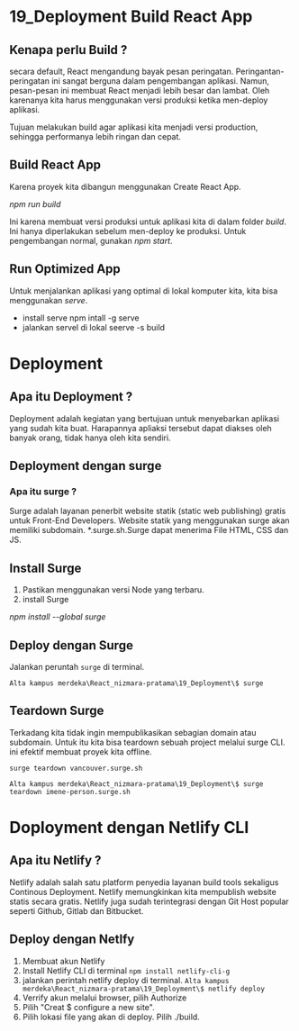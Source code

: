 # 19_Deployment Build React App

## Kenapa perlu Build ?

secara default, React mengandung bayak pesan peringatan. Peringantan-peringatan ini sangat berguna dalam pengembangan aplikasi. Namun, pesan-pesan ini membuat React menjadi lebih besar dan lambat. Oleh karenanya kita harus menggunakan versi produksi ketika men-deploy aplikasi. 

Tujuan melakukan build agar aplikasi kita menjadi versi production, sehingga performanya lebih ringan dan cepat.

## Build React App

Karena proyek kita dibangun menggunakan Create React App.

*npm run build*

Ini karena membuat versi produksi untuk aplikasi kita di dalam folder _build_. Ini hanya diperlakukan sebelum men-deploy ke produksi. Untuk pengembangan normal, gunakan *npm start*.

## Run Optimized App

Untuk menjalankan aplikasi yang optimal di lokal komputer kita, kita bisa menggunakan _serve_.

- install serve npm intall -g serve
- jalankan servel di lokal seerve -s build

# Deployment

## Apa itu Deployment ?

Deployment adalah kegiatan yang bertujuan untuk menyebarkan aplikasi yang sudah kita buat. Harapannya apliaksi tersebut dapat diakses oleh banyak orang, tidak hanya oleh kita sendiri.

## Deployment dengan surge

### Apa itu surge ?

Surge adalah layanan penerbit website statik (static web publishing) gratis untuk Front-End Developers. Website statik yang menggunakan surge akan memiliki subdomain. *.surge.sh.Surge dapat menerima File HTML, CSS dan JS.

## Install Surge

1. Pastikan menggunakan versi Node yang terbaru.
2. install Surge

_npm install --global surge_

## Deploy dengan Surge

Jalankan peruntah `surge` di terminal.

`Alta kampus merdeka\React_nizmara-pratama\19_Deployment\$ surge`

## Teardown Surge

Terkadang kita tidak ingin mempublikasikan sebagian domain atau subdomain. Untuk itu kita bisa teardown sebuah project melalui surge CLI. ini efektif membuat proyek kita offline.

`surge teardown vancouver.surge.sh`

`Alta kampus merdeka\React_nizmara-pratama\19_Deployment\$ surge teardown imene-person.surge.sh`

# Doployment dengan Netlify CLI

## Apa itu Netlify ?

Netlify adalah salah satu platform penyedia layanan build tools sekaligus Continous Deployment. Netlify memungkinkan kita mempublish website statis secara gratis. Netlify juga sudah terintegrasi dengan Git Host popular seperti Github, Gitlab dan Bitbucket.

## Deploy dengan Netlfy

1. Membuat akun Netlify
2. Install Netlify CLI di terminal 
    `npm install netlify-cli-g`
3. jalankan perintah netlify deploy di terminal.
    `Alta kampus merdeka\React_nizmara-pratama\19_Deployment\$ netlify deploy`
4. Verrify akun melalui browser, pilih Authorize
5. Pilih "Creat $ configure a new site".
6. Pilih lokasi file yang akan di deploy. Pilih ./build.